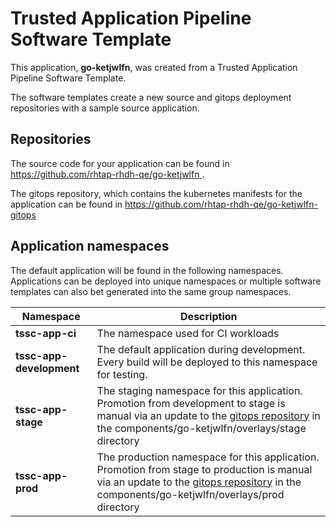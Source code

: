 # Trusted Application Pipeline Software Template

This application, **go-ketjwlfn**, was created from a Trusted Application Pipeline Software Template.

The software templates create a new source and gitops deployment repositories with a sample source application. 

## Repositories

The source code for your application can be found in [https://github.com/rhtap-rhdh-qe/go-ketjwlfn ](https://github.com/rhtap-rhdh-qe/go-ketjwlfn ).
 
The gitops repository, which contains the kubernetes manifests for the application can be found in 
[https://github.com/rhtap-rhdh-qe/go-ketjwlfn-gitops ](https://github.com/rhtap-rhdh-qe/go-ketjwlfn-gitops ) 

## Application namespaces 

The default application will be found in the following namespaces. Applications can be deployed into unique namespaces or multiple software templates can also bet generated into the same group namespaces.  

|  Namespace   |  Description   |  
| -------- | -------- |
| **tssc-app-ci** | The namespace used for CI workloads |
| **tssc-app-development** | The default application during development. Every build will be deployed to this namespace for testing. |
| **tssc-app-stage** | The staging namespace for this application. Promotion from development to stage is manual via an update to the [gitops repository](https://github.com/rhtap-rhdh-qe/go-ketjwlfn-gitops ) in the components/go-ketjwlfn/overlays/stage directory |
| **tssc-app-prod** | The production namespace for this application. Promotion from stage to production is manual via an update to the [gitops repository](https://github.com/rhtap-rhdh-qe/go-ketjwlfn-gitops ) in the components/go-ketjwlfn/overlays/prod directory |
